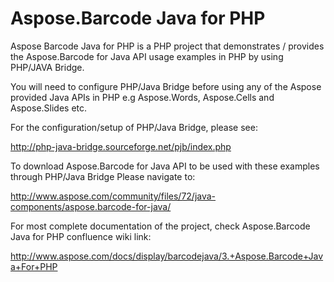 # Aspose.Barcode Java for PHP
Aspose Barcode Java for PHP is a PHP project that demonstrates / provides the Aspose.Barcode for Java API usage examples in PHP by using PHP/JAVA Bridge.

You will need to configure PHP/Java Bridge before using any of the Aspose provided Java APIs in PHP e.g Aspose.Words, Aspose.Cells and Aspose.Slides etc.

For the configuration/setup of PHP/Java Bridge, please see:

http://php-java-bridge.sourceforge.net/pjb/index.php

To download Aspose.Barcode for Java API to be used with these examples through PHP/Java Bridge
Please navigate to:

http://www.aspose.com/community/files/72/java-components/aspose.barcode-for-java/

For most complete documentation of the project, check Aspose.Barcode Java for PHP confluence wiki link:

http://www.aspose.com/docs/display/barcodejava/3.+Aspose.Barcode+Java+For+PHP

